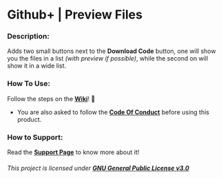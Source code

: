 # Github+ | Preview Files


### Description:
Adds two small buttons next to the **Download Code** button, one will show you the files in a list *(with preview if possible)*, while the second on will show it in a wide list.


### How To Use:
Follow the steps on the [**Wiki**](https://github.com/TheNolle/Github-Plus/wiki)! 🤍
- You are also asked to follow the [**Code Of Conduct**](https://github.com/TheNolle/Github-Plus/blob/master/.github/CODE_OF_CONDUCT.md) before using this product.


### How to Support:
Read the [**Support Page**](https://github.com/TheNolle/Github-Plus/blob/master/.github/GITHUB_PATREON.md) to know more about it!








###### *This project is licensed under [**GNU General Public License v3.0**](https://github.com/TheNolle/Github-Plus/blob/master/LICENSE.md)*
